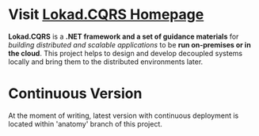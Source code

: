 # Visit [Lokad.CQRS Homepage](http://lokad.github.com/lokad-cqrs/)

**Lokad.CQRS** is a **.NET framework and a set of guidance materials** for _building distributed and scalable applications_ to be **run on-premises or in the cloud**. This project helps to design and develop decoupled systems locally and bring them to the distributed environments later.

# Continuous Version

At the moment of writing, latest version with continuous deployment is located within 'anatomy' branch of this project.